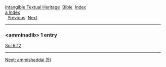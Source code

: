 [Intangible Textual Heritage](../../index)  [Bible](../index) 
[Index](index)   
[a Index](_a_)  
  [Previous](c00486)  [Next](c00488) 

------------------------------------------------------------------------

### &lt;amminadib&gt; 1 entry

[Sol 6:12](../kjv/sol006.htm#012)  

------------------------------------------------------------------------

[Next: ammishaddai (5)](c00488)
